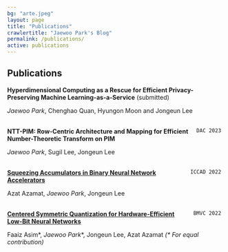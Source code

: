 ```yaml
---
bg: "arte.jpeg"
layout: page
title: "Publications"
crawlertitle: "Jaewoo Park's Blog"
permalink: /publications/
active: publications
---
```


## Publications

<div style="float: right"> <code>  </code> </div> 

__Hyperdimensional Computing as a Rescue for Efficient Privacy-Preserving Machine Learning-as-a-Service__ (submitted)


*Jaewoo Park*, Chenghao Quan, Hyungon Moon and Jongeun Lee
<br/>
<br/>


<div style="float: right"> <code> DAC 2023 </code> </div> 

__NTT-PIM: Row-Centric Architecture and Mapping for Efficient Number-Theoretic Transform on PIM__ 


*Jaewoo Park*, Sugil Lee, Jongeun Lee
<br/>
<br/>


<div style="float: right"> <code> ICCAD 2022 </code> </div> 

__[Squeezing Accumulators in Binary Neural Network Accelerators](https://dl.acm.org/doi/10.1145/3508352.3549418)__ 


Azat Azamat, *Jaewoo Park*, Jongeun Lee
<br/>
<br/>


<div style="float: right"> <code> BMVC 2022 </code> </div> 

__[Centered Symmetric Quantization for Hardware-Efficient Low-Bit Neural Networks](https://bmvc2022.mpi-inf.mpg.de/0538.pdf)__ 


Faaiz Asim\*, *Jaewoo Park*\*,  Jongeun Lee, Azat Azamat    *(\* For equal contribution)*
<br/>
<br/>